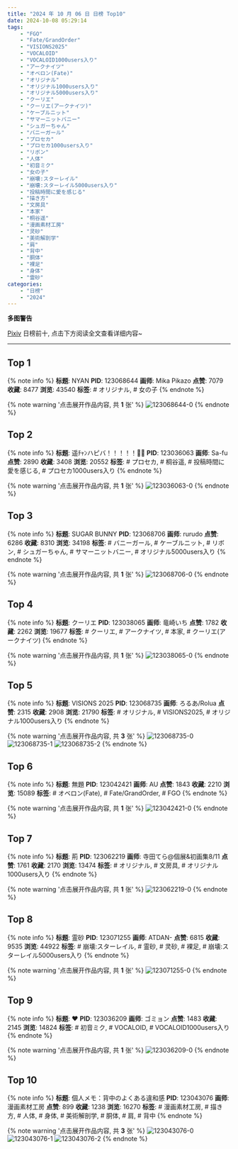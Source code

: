 ```yaml
---
title: "2024 年 10 月 06 日 日榜 Top10"
date: 2024-10-08 05:29:14
tags:
    - "FGO"
    - "Fate/GrandOrder"
    - "VISIONS2025"
    - "VOCALOID"
    - "VOCALOID1000users入り"
    - "アークナイツ"
    - "オベロン(Fate)"
    - "オリジナル"
    - "オリジナル1000users入り"
    - "オリジナル5000users入り"
    - "クーリエ"
    - "クーリエ(アークナイツ)"
    - "ケーブルニット"
    - "サマーニットバニー"
    - "シュガーちゃん"
    - "バニーガール"
    - "プロセカ"
    - "プロセカ1000users入り"
    - "リボン"
    - "人体"
    - "初音ミク"
    - "女の子"
    - "崩壊:スターレイル"
    - "崩壊:スターレイル5000users入り"
    - "投稿時間に愛を感じる"
    - "描き方"
    - "文房具"
    - "本家"
    - "桐谷遥"
    - "漫画素材工房"
    - "灵砂"
    - "美術解剖学"
    - "肩"
    - "背中"
    - "胴体"
    - "裸足"
    - "身体"
    - "霊砂"
categories:
    - "日榜"
    - "2024"
---
```


<i class="fa fa-triangle-exclamation"></i>**多图警告**<i class="fa fa-triangle-exclamation"></i>

[Pixiv](https://www.pixiv.net/) 日榜前十, 点击下方阅读全文查看详细内容~

<!-- more -->

---

## Top 1

{% note info %}
**标题**: NYAN
**PID**: 123068644 **画师**: Mika Pikazo
**点赞**: 7079 **收藏**: 8477 **浏览**: 43540
**标签**: # オリジナル, # 女の子
{% endnote %}

{% note warning '点击展开作品内容, 共 **1** 张' %}
![123068644-0](https://i.pixiv.re/img-original/img/2024/10/06/00/00/46/123068644_p0.png)
{% endnote %}

## Top 2

{% note info %}
**标题**: 遥ﾁｬﾝハピバ！！！！！🎂🎉
**PID**: 123036063 **画师**: Sa-fu
**点赞**: 2890 **收藏**: 3408 **浏览**: 20552
**标签**: # プロセカ, # 桐谷遥, # 投稿時間に愛を感じる, # プロセカ1000users入り
{% endnote %}

{% note warning '点击展开作品内容, 共 **1** 张' %}
![123036063-0](https://i.pixiv.re/img-original/img/2024/10/05/00/00/06/123036063_p0.jpg)
{% endnote %}

## Top 3

{% note info %}
**标题**: SUGAR BUNNY
**PID**: 123068706 **画师**: rurudo
**点赞**: 6286 **收藏**: 8310 **浏览**: 34198
**标签**: # バニーガール, # ケーブルニット, # リボン, # シュガーちゃん, # サマーニットバニー, # オリジナル5000users入り
{% endnote %}

{% note warning '点击展开作品内容, 共 **1** 张' %}
![123068706-0](https://i.pixiv.re/img-original/img/2024/10/06/00/01/02/123068706_p0.png)
{% endnote %}

## Top 4

{% note info %}
**标题**: クーリエ
**PID**: 123038065 **画师**: 竜崎いち
**点赞**: 1782 **收藏**: 2262 **浏览**: 19677
**标签**: # クーリエ, # アークナイツ, # 本家, # クーリエ(アークナイツ)
{% endnote %}

{% note warning '点击展开作品内容, 共 **1** 张' %}
![123038065-0](https://i.pixiv.re/img-original/img/2024/10/05/00/40/09/123038065_p0.jpg)
{% endnote %}

## Top 5

{% note info %}
**标题**: VISIONS 2025
**PID**: 123068735 **画师**: ろるあ/Rolua
**点赞**: 2315 **收藏**: 2908 **浏览**: 21790
**标签**: # オリジナル, # VISIONS2025, # オリジナル1000users入り
{% endnote %}

{% note warning '点击展开作品内容, 共 **3** 张' %}
![123068735-0](https://i.pixiv.re/img-original/img/2024/10/06/00/01/10/123068735_p0.jpg)
![123068735-1](https://i.pixiv.re/img-original/img/2024/10/06/00/01/10/123068735_p1.jpg)
![123068735-2](https://i.pixiv.re/img-original/img/2024/10/06/00/01/10/123068735_p2.jpg)
{% endnote %}

## Top 6

{% note info %}
**标题**: 無題
**PID**: 123042421 **画师**: AU
**点赞**: 1843 **收藏**: 2210 **浏览**: 15089
**标签**: # オベロン(Fate), # Fate/GrandOrder, # FGO
{% endnote %}

{% note warning '点击展开作品内容, 共 **1** 张' %}
![123042421-0](https://i.pixiv.re/img-original/img/2024/10/05/04/54/39/123042421_p0.png)
{% endnote %}

## Top 7

{% note info %}
**标题**: 荊
**PID**: 123062219 **画师**: 寺田てら@個展&初画集8/11
**点赞**: 1761 **收藏**: 2170 **浏览**: 13474
**标签**: # オリジナル, # 文房具, # オリジナル1000users入り
{% endnote %}

{% note warning '点击展开作品内容, 共 **1** 张' %}
![123062219-0](https://i.pixiv.re/img-original/img/2024/10/05/21/05/04/123062219_p0.jpg)
{% endnote %}

## Top 8

{% note info %}
**标题**: 霊砂
**PID**: 123071255 **画师**: ATDAN-
**点赞**: 6815 **收藏**: 9535 **浏览**: 44922
**标签**: # 崩壊:スターレイル, # 霊砂, # 灵砂, # 裸足, # 崩壊:スターレイル5000users入り
{% endnote %}

{% note warning '点击展开作品内容, 共 **1** 张' %}
![123071255-0](https://i.pixiv.re/img-original/img/2024/10/06/01/06/54/123071255_p0.png)
{% endnote %}

## Top 9

{% note info %}
**标题**: ❤
**PID**: 123036209 **画师**: ゴミョン
**点赞**: 1483 **收藏**: 2145 **浏览**: 14824
**标签**: # 初音ミク, # VOCALOID, # VOCALOID1000users入り
{% endnote %}

{% note warning '点击展开作品内容, 共 **1** 张' %}
![123036209-0](https://i.pixiv.re/img-original/img/2024/10/05/00/00/34/123036209_p0.jpg)
{% endnote %}

## Top 10

{% note info %}
**标题**: 個人メモ：背中のよくある違和感
**PID**: 123043076 **画师**: 漫画素材工房
**点赞**: 899 **收藏**: 1238 **浏览**: 16270
**标签**: # 漫画素材工房, # 描き方, # 人体, # 身体, # 美術解剖学, # 胴体, # 肩, # 背中
{% endnote %}

{% note warning '点击展开作品内容, 共 **3** 张' %}
![123043076-0](https://i.pixiv.re/img-original/img/2024/10/05/06/00/05/123043076_p0.jpg)
![123043076-1](https://i.pixiv.re/img-original/img/2024/10/05/06/00/05/123043076_p1.jpg)
![123043076-2](https://i.pixiv.re/img-original/img/2024/10/05/06/00/05/123043076_p2.jpg)
{% endnote %}
